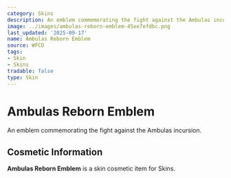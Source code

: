 ```yaml
---
category: Skins
description: An emblem commemorating the fight against the Ambulas incursion.
image: ../images/ambulas-reborn-emblem-45ee7efdbc.png
last_updated: '2025-09-17'
name: Ambulas Reborn Emblem
source: WFCD
tags:
- Skin
- Skins
tradable: false
type: Skin
---
```


# Ambulas Reborn Emblem

An emblem commemorating the fight against the Ambulas incursion.

## Cosmetic Information

**Ambulas Reborn Emblem** is a skin cosmetic item for Skins.

